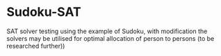 # Sudoku-SAT
SAT solver testing using the example of Sudoku, with modification the solvers may be utilised for optimal allocation of person to persons (to be researched further))
